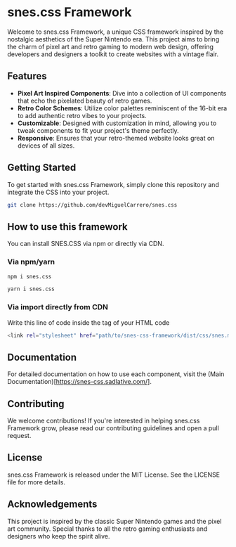 # snes.css Framework

Welcome to snes.css Framework, a unique CSS framework inspired by the nostalgic aesthetics of the Super Nintendo era. This project aims to bring the charm of pixel art and retro gaming to modern web design, offering developers and designers a toolkit to create websites with a vintage flair.

## Features

- **Pixel Art Inspired Components**: Dive into a collection of UI components that echo the pixelated beauty of retro games.
- **Retro Color Schemes**: Utilize color palettes reminiscent of the 16-bit era to add authentic retro vibes to your projects.
- **Customizable**: Designed with customization in mind, allowing you to tweak components to fit your project's theme perfectly.
- **Responsive**: Ensures that your retro-themed website looks great on devices of all sizes.

## Getting Started

To get started with snes.css Framework, simply clone this repository and integrate the CSS into your project.

```bash
git clone https://github.com/devMiguelCarrero/snes.css
```

## How to use this framework

You can install SNES.CSS via npm or directly via CDN.

### Via npm/yarn

```bash
npm i snes.css
```
```bash
yarn i snes.css
```

### Via import directly from CDN

Write this line of code inside the </head> tag of your HTML code

```bash
<link rel="stylesheet" href="path/to/snes-css-framework/dist/css/snes.min.css">
```

## Documentation

For detailed documentation on how to use each component, visit the (Main Documentation)[https://snes-css.sadlative.com/].

## Contributing

We welcome contributions! If you're interested in helping snes.css Framework grow, please read our contributing guidelines and open a pull request.

## License

snes.css Framework is released under the MIT License. See the LICENSE file for more details.

## Acknowledgements

This project is inspired by the classic Super Nintendo games and the pixel art community. Special thanks to all the retro gaming enthusiasts and designers who keep the spirit alive.
